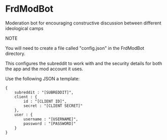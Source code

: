 # FrdModBot
Moderation bot for encouraging constructive discussion between different ideological camps

NOTE

You will need to create a file called "config.json" in the FrdModBot directory.

This configures the subreddit to work with and the security details for both the app and the mod account it uses.

Use the following JSON a template:

    {
        subreddit : "[SUBREDDIT]",
        client : {
            id : "[CLIENT ID]",
            secret : "[CLIENT SECRET]"
        },
        user : {
            username : "[USERNAME]",
            password : "[PASSWORD]"
        }
    }
